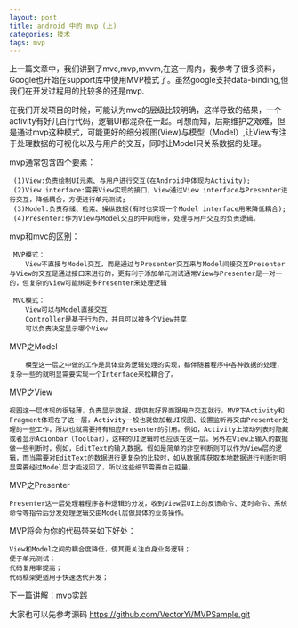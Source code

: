 ```yaml
---
layout: post
title: android 中的 mvp (上)
categories: 技术
tags: mvp
---
```


上一篇文章中，我们讲到了mvc,mvp,mvvm,在这一周内，我参考了很多资料，Google也开始在support库中使用MVP模式了。虽然google支持data-binding,但我们在开发过程用的比较多的还是mvp.


在我们开发项目的时候，可能认为mvc的层级比较明确，这样导致的结果，一个activity有好几百行代码，逻辑UI都混杂在一起。可想而知，后期维护之艰难，但是通过mvp这种模式，可能更好的细分视图(View)与模型（Model）,让View专注于处理数据的可视化以及与用户的交互，同时让Model只关系数据的处理。

mvp通常包含四个要素：

 	 (1)View:负责绘制UI元素、与用户进行交互(在Android中体现为Activity);
     (2)View interface:需要View实现的接口，View通过View interface与Presenter进行交互，降低耦合，方便进行单元测试;
     (3)Model:负责存储、检索、操纵数据(有时也实现一个Model interface用来降低耦合);
     (4)Presenter:作为View与Model交互的中间纽带，处理与用户交互的负责逻辑。

mvp和mvc的区别：

	 MVP模式：
		View不直接与Model交互，而是通过与Presenter交互来与Model间接交互Presenter与View的交互是通过接口来进行的，更有利于添加单元测试通常View与Presenter是一对一的，但复杂的View可能绑定多Presenter来处理逻辑
		
     MVC模式：
		View可以与Model直接交互
		Controller是基于行为的，并且可以被多个View共享
		可以负责决定显示哪个View
		
	
MVP之Model

		模型这一层之中做的工作是具体业务逻辑处理的实现，都伴随着程序中各种数据的处理，复杂一些的就明显需要实现一个Interface来松耦合了。

MVP之View

	视图这一层体现的很轻薄，负责显示数据、提供友好界面跟用户交互就行。MVP下Activity和Fragment体现在了这一层，Activity一般也就做加载UI视图、设置监听再交由Presenter处理的一些工作，所以也就需要持有相应Presenter的引用。例如，Activity上滚动列表时隐藏或者显示Acionbar（Toolbar），这样的UI逻辑时也应该在这一层。另外在View上输入的数据做一些判断时，例如，EditText的输入数据，假如是简单的非空判断则可以作为View层的逻辑，而当需要对EditText的数据进行更复杂的比较时，如从数据库获取本地数据进行判断时明显需要经过Model层才能返回了，所以这些细节需要自己掂量。

MVP之Presenter

	Presenter这一层处理着程序各种逻辑的分发，收到View层UI上的反馈命令、定时命令、系统命令等指令后分发处理逻辑交由Model层做具体的业务操作。
	
MVP将会为你的代码带来如下好处：

	View和Model之间的耦合度降低，使其更关注自身业务逻辑；
	便于单元测试；
	代码复用率提高；
	代码框架更适用于快速迭代开发；

下一篇讲解：mvp实践

大家也可以先参考源码
https://github.com/VectorYi/MVPSample.git
	
	
	